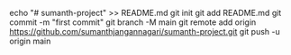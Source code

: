 echo "# sumanth-project" >> README.md
git init
git add README.md
git commit -m "first commit"
git branch -M main
git remote add origin https://github.com/sumanthjangannagari/sumanth-project.git
git push -u origin main
